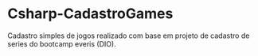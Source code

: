 # Csharp-CadastroGames

Cadastro simples de jogos realizado com base em projeto de cadastro de series do bootcamp everis (DIO).
